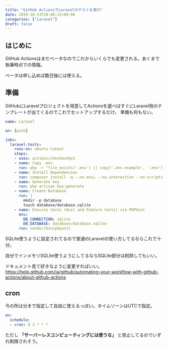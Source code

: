 ```yaml
---
title: "GitHub ActionsでLaravelのテストを実行"
date: 2019-10-23T20:40:22+09:00
categories: ["Laravel"]
draft: false
---
```


## はじめに
GitHub Actionsはまだベータなのでこれからいくらでも変更される。あくまで執筆時点での情報。

ベータは申し込めば数日後には使える。

## 準備
GitHubにLaravelプロジェクトを用意してActionsを選べばすぐにLaravel用のテンプレートが出てくるのでこれでセットアップするだけ。
準備も何もない。

```yaml
name: Laravel

on: [push]

jobs:
  laravel-tests:
    runs-on: ubuntu-latest
    steps:
    - uses: actions/checkout@v1
    - name: Copy .env
      run: php -r "file_exists('.env') || copy('.env.example', '.env');"
    - name: Install Dependencies
      run: composer install -q --no-ansi --no-interaction --no-scripts --no-suggest --no-progress --prefer-dist
    - name: Generate key
      run: php artisan key:generate
    - name: Create Database
      run: |
        mkdir -p database
        touch database/database.sqlite
    - name: Execute tests (Unit and Feature tests) via PHPUnit
      env:
        DB_CONNECTION: sqlite
        DB_DATABASE: database/database.sqlite
      run: vendor/bin/phpunit
```

SQLite使うように設定されてるので普通のLaravelの使い方してるならこれで十分。

自分でインメモリSQLite使うようにしてるならSQLite部分は削除してもいい。

ドキュメント見て好きなように変更すればいい。
https://help.github.com/ja/github/automating-your-workflow-with-github-actions/about-github-actions

## cron
今の所は分まで指定して自由に使えるっぽい。タイムゾーンはUTCで指定。

```yaml
on:
  schedule:
  - cron: 0 3 * * *
```

ただし **「サーバーレスコンピューティングには使うな」** と禁止してるのでいずれ制限されそう。

